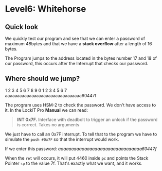 # Level6: Whitehorse

## Quick look

We quickly test our program and see that we can enter a password of maximum 48bytes and that we have a **stack overflow** after a length of 16 bytes.

The Program jumps to the address located in the bytes number 17 and 18 of our password, this occurs after the Interrupt that checks our password. 

## Where should we jump?

1 2 3 4 5 6 7 8 9 0 1 2 3 4 5 6 7
aaaaaaaaaaaaaaaaaaaaaaaaaaaaaaaa60447f

The program uses HSM-2 to check the password. We don't have access to it. In the LockIT Pro **Manual** we can read:

>**INT 0x7F.**
>Interface with deadbolt to trigger an unlock if the password is correct.
>Takes no arguments

We just have to call an 0x7F interrupt. To tell that to the program we have to simulate the `push #0x7F` so that the interrupt would work.

If we enter this password: *aaaaaaaaaaaaaaaaaaaaaaaaaaaaaaaa60447f*

When the `ret` will occurs, it will put 4460 inside `pc` and points the Stack Pointer `sp` to the value 7f. That's exactly what we want, and it works.